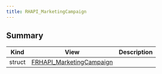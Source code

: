 ```yaml
---
title: RHAPI_MarketingCampaign
---
```


## Summary
| Kind | View | Description |
|------|------|-------------|
|struct|[FRHAPI_MarketingCampaign](/unreal-plugins/all/structfrhapi__marketingcampaign/#structFRHAPI__MarketingCampaign)||

